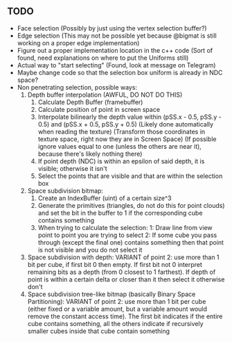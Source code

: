 ## TODO
- Face selection (Possibly by just using the vertex selection buffer?)
- Edge selection (This may not be possible yet because @bigmat is still working on a proper edge implementation)
- Figure out a proper implementation location in the c++ code (Sort of found, need explanations on where to put the Uniforms still)
- Actual way to "start selecting" (Found, look at message on Telegram)
- Maybe change code so that the selection box uniform is already in NDC space?
- Non penetrating selection, possible ways:
    1. Depth buffer interpolation (AWFUL, DO NOT DO THIS)
        1. Calculate Depth Buffer (framebuffer)
        2. Calculate position of point in screen space
        3. Interpolate bilinearly the depth value within (pSS.x - 0.5, pSS.y - 0.5) and (pSS.x + 0.5, pSS.y + 0.5) 
        (Likely done automatically when reading the texture) 
        (Transform those coordinates in texture space, right now they are in Screen Space)
        (If possible ignore values equal to one (unless the others are near it), because there's likely nothing there)
        4. If point depth (NDC) is within an epsilon of said depth, it is visible; otherwise it isn't
        5. Select the points that are visible and that are within the selection box
    2. Space subdivision bitmap:
        1. Create an IndexBuffer (uint) of a certain size^3
        2. Generate the primitives (triangles, do not do this for point clouds) and set the bit in the buffer to 1 if the corresponding cube contains something
        3. When trying to calculate the selection:
            1: Draw line from view point to point you are trying to select
            2: If some cube you pass through (except the final one) contains something then that point is not visible and you do not select it
    3. Space subdivision with depth:
        VARIANT of point 2: use more than 1 bit per cube, if  first bit 0 then empty. If first bit not 0 interpret remaining bits as a depth (from 0 closest to 1 farthest). If depth of point is within a certain 
        delta or closer than it then select it otherwise don't
    4. Space subdivision tree-like bitmap (basically Binary Space Partitioning):
        VARIANT of point 2: use more than 1 bit per cube (either fixed or a variable amount, but a variable amount would remove the constant access time). The first bit indicates if the entire cube contains something, all
        the others indicate if recursively smaller cubes inside that cube contain something